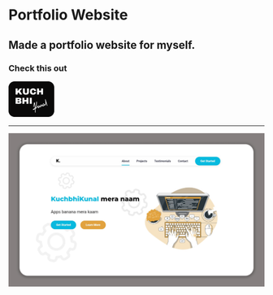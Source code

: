 # Portfolio Website
## Made a portfolio website for myself.


### Check this out 
<a href="https://google.com"><img src="Logo2.png">
___
![Landing Page](Landing.jpg)
